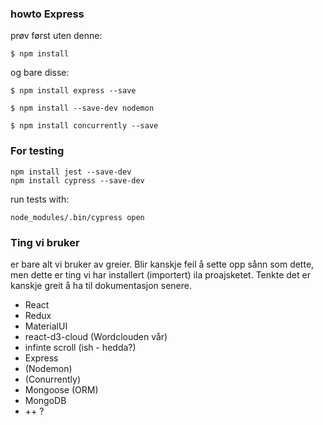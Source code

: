 ### howto Express

prøv først uten denne:
```
$ npm install
```
og bare disse:
```
$ npm install express --save
```
```
$ npm install --save-dev nodemon
```
```
$ npm install concurrently --save
```
### For testing
```
npm install jest --save-dev
npm install cypress --save-dev
```
run tests with:
```
node_modules/.bin/cypress open
```
### Ting vi bruker
er bare alt vi bruker av greier. Blir kanskje feil å sette opp sånn som dette, men dette er ting vi har installert (importert) ila proajsketet. Tenkte det er kanskje greit å ha til dokumentasjon senere.

* React
* Redux
* MaterialUI
* react-d3-cloud (Wordclouden vår)
* infinte scroll (ish - hedda?)
* Express
* (Nodemon)
* (Conurrently)
* Mongoose (ORM)
* MongoDB
* ++ ?
